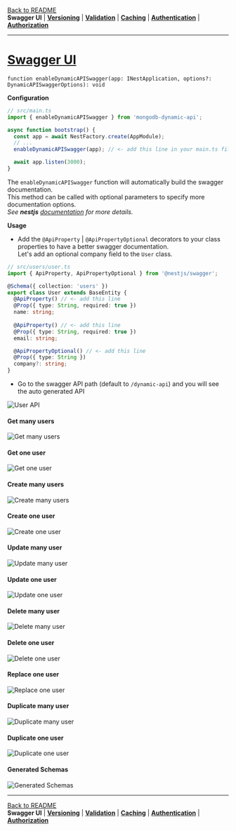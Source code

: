 [Back to README](https://github.com/MikeDev75015/mongodb-dynamic-api/blob/develop/README.md)
<br>**Swagger UI**
| **[Versioning](https://github.com/MikeDev75015/mongodb-dynamic-api/blob/develop/README/versioning.md)**
| **[Validation](https://github.com/MikeDev75015/mongodb-dynamic-api/blob/develop/README/validation.md)**
| **[Caching](https://github.com/MikeDev75015/mongodb-dynamic-api/blob/develop/README/caching.md)**
| **[Authentication](https://github.com/MikeDev75015/mongodb-dynamic-api/blob/develop/README/authentication.md)**
| **[Authorization](https://github.com/MikeDev75015/mongodb-dynamic-api/blob/develop/README/authorization.md)**

___

# [Swagger UI](https://docs.nestjs.com/openapi/introduction#document-options)
`function enableDynamicAPISwagger(app: INestApplication, options?: DynamicAPISwaggerOptions): void`

**Configuration**

```typescript
// src/main.ts
import { enableDynamicAPISwagger } from 'mongodb-dynamic-api';

async function bootstrap() {
  const app = await NestFactory.create(AppModule);
  // ...
  enableDynamicAPISwagger(app); // <- add this line in your main.ts file

  await app.listen(3000);
}
```

The `enableDynamicAPISwagger` function will automatically build the swagger documentation.
<br>This method can be called with optional parameters to specify more documentation options.
<br>*See <strong>nestjs</strong> <a href="https://docs.nestjs.com/openapi/introduction#document-options" target="_blank">documentation</a> for more details.*

**Usage**

- Add the `@ApiProperty` | `@ApiPropertyOptional` decorators to your class properties to have a better swagger documentation.
<br>Let's add an optional company field to the `User` class.

```typescript
// src/users/user.ts
import { ApiProperty, ApiPropertyOptional } from '@nestjs/swagger';

@Schema({ collection: 'users' })
export class User extends BaseEntity {
  @ApiProperty() // <- add this line
  @Prop({ type: String, required: true })
  name: string;
  
  @ApiProperty() // <- add this line
  @Prop({ type: String, required: true })
  email: string;

  @ApiPropertyOptional() // <- add this line
  @Prop({ type: String })
  company?: string;
}
```

- Go to the swagger API path (default to `/dynamic-api`) and you will see the auto generated API

![User API](https://github.com/MikeDev75015/mongodb-dynamic-api/blob/develop/README/images/dynamic-api-user-full.Jpeg?raw=true "User API")

#### Get many users
![Get many users](https://github.com/MikeDev75015/mongodb-dynamic-api/blob/develop/README/images/dynamic-api-get-many.Jpeg?raw=true "Get many users")

#### Get one user
![Get one user](https://github.com/MikeDev75015/mongodb-dynamic-api/blob/develop/README/images/dynamic-api-get-one.Jpeg?raw=true "Get one user")

#### Create many users
![Create many users](https://github.com/MikeDev75015/mongodb-dynamic-api/blob/develop/README/images/dynamic-api-create-many.Jpeg?raw=true "Create many users")

#### Create one user
![Create one user](https://github.com/MikeDev75015/mongodb-dynamic-api/blob/develop/README/images/dynamic-api-create-one.Jpeg?raw=true "Create one user")

#### Update many user
![Update many user](https://github.com/MikeDev75015/mongodb-dynamic-api/blob/develop/README/images/dynamic-api-update-many.Jpeg?raw=true "Update many user")

#### Update one user
![Update one user](https://github.com/MikeDev75015/mongodb-dynamic-api/blob/develop/README/images/dynamic-api-update-one.Jpeg?raw=true "Update one user")

#### Delete many user
![Delete many user](https://github.com/MikeDev75015/mongodb-dynamic-api/blob/develop/README/images/dynamic-api-delete-many.Jpeg?raw=true "Delete many user")

#### Delete one user
![Delete one user](https://github.com/MikeDev75015/mongodb-dynamic-api/blob/develop/README/images/dynamic-api-delete-one.Jpeg?raw=true "Delete one user")

#### Replace one user
![Replace one user](https://github.com/MikeDev75015/mongodb-dynamic-api/blob/develop/README/images/dynamic-api-replace-one.Jpeg?raw=true "Replace one user")

#### Duplicate many user
![Duplicate many user](https://github.com/MikeDev75015/mongodb-dynamic-api/blob/develop/README/images/dynamic-api-duplicate-many.Jpeg?raw=true "Duplicate many user")

#### Duplicate one user
![Duplicate one user](https://github.com/MikeDev75015/mongodb-dynamic-api/blob/develop/README/images/dynamic-api-duplicate-one.Jpeg?raw=true "Duplicate one user")

#### Generated Schemas
![Generated Schemas](https://github.com/MikeDev75015/mongodb-dynamic-api/blob/develop/README/images/dynamic-api-user-schemas.Jpeg?raw=true "Generated Schemas")

___

[Back to README](https://github.com/MikeDev75015/mongodb-dynamic-api/blob/develop/README.md)
<br>**Swagger UI**
| **[Versioning](https://github.com/MikeDev75015/mongodb-dynamic-api/blob/develop/README/versioning.md)**
| **[Validation](https://github.com/MikeDev75015/mongodb-dynamic-api/blob/develop/README/validation.md)**
| **[Caching](https://github.com/MikeDev75015/mongodb-dynamic-api/blob/develop/README/caching.md)**
| **[Authentication](https://github.com/MikeDev75015/mongodb-dynamic-api/blob/develop/README/authentication.md)**
| **[Authorization](https://github.com/MikeDev75015/mongodb-dynamic-api/blob/develop/README/authorization.md)**


<br>
<br>
<br>